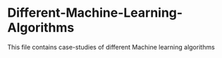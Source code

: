 # Different-Machine-Learning-Algorithms
This file contains case-studies of different Machine learning algorithms
